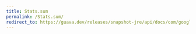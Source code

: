 ```yaml
---
title: Stats.sum
permalink: /Stats.sum/
redirect_to: https://guava.dev/releases/snapshot-jre/api/docs/com/google/common/math/Stats.html#sum--
---
```

